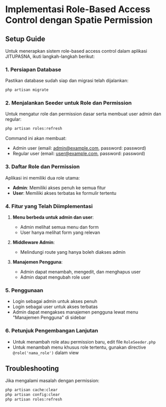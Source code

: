 # Implementasi Role-Based Access Control dengan Spatie Permission

## Setup Guide

Untuk menerapkan sistem role-based access control dalam aplikasi JITUPASNA, ikuti langkah-langkah berikut:

### 1. Persiapan Database

Pastikan database sudah siap dan migrasi telah dijalankan:

```bash
php artisan migrate
```

### 2. Menjalankan Seeder untuk Role dan Permission

Untuk mengatur role dan permission dasar serta membuat user admin dan regular:

```bash
php artisan roles:refresh
```

Command ini akan membuat:
- Admin user (email: admin@example.com, password: password)
- Regular user (email: user@example.com, password: password)

### 3. Daftar Role dan Permission

Aplikasi ini memiliki dua role utama:
- **Admin**: Memiliki akses penuh ke semua fitur
- **User**: Memiliki akses terbatas ke formulir tertentu

### 4. Fitur yang Telah Diimplementasi

1. **Menu berbeda untuk admin dan user**:
   - Admin melihat semua menu dan form
   - User hanya melihat form yang relevan

2. **Middleware Admin**:
   - Melindungi route yang hanya boleh diakses admin

3. **Manajemen Pengguna**:
   - Admin dapat menambah, mengedit, dan menghapus user
   - Admin dapat mengubah role user

### 5. Penggunaan

- Login sebagai admin untuk akses penuh
- Login sebagai user untuk akses terbatas
- Admin dapat mengakses manajemen pengguna lewat menu "Manajemen Pengguna" di sidebar

### 6. Petunjuk Pengembangan Lanjutan

- Untuk menambah role atau permission baru, edit file `RoleSeeder.php`
- Untuk menambah menu khusus role tertentu, gunakan directive `@role('nama_role')` dalam view

## Troubleshooting

Jika mengalami masalah dengan permission:

```bash
php artisan cache:clear
php artisan config:clear
php artisan roles:refresh
```
